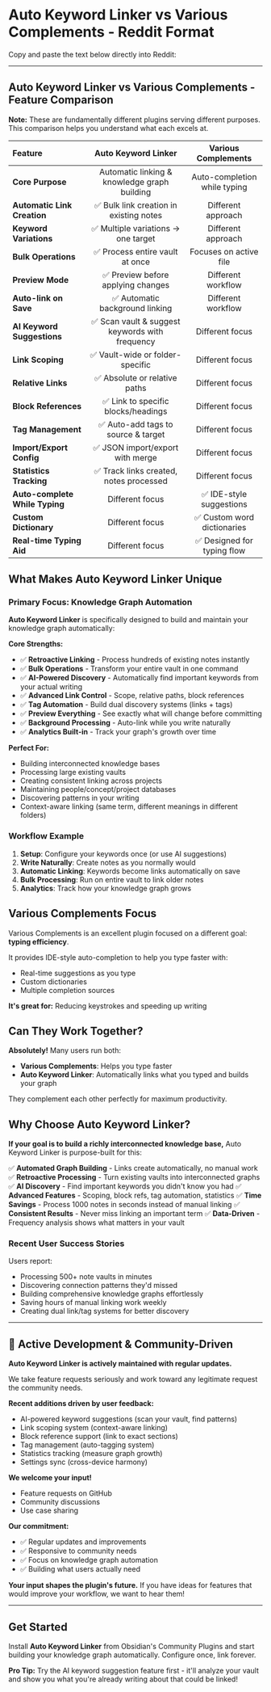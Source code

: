 # Auto Keyword Linker vs Various Complements - Reddit Format

Copy and paste the text below directly into Reddit:

---

## Auto Keyword Linker vs Various Complements - Feature Comparison

**Note:** These are fundamentally different plugins serving different purposes. This comparison helps you understand what each excels at.

| Feature | Auto Keyword Linker | Various Complements |
|:--------|:-------------------:|:-------------------:|
| **Core Purpose** | Automatic linking & knowledge graph building | Auto-completion while typing |
| **Automatic Link Creation** | ✅ Bulk link creation in existing notes | Different approach |
| **Keyword Variations** | ✅ Multiple variations → one target | Different approach |
| **Bulk Operations** | ✅ Process entire vault at once | Focuses on active file |
| **Preview Mode** | ✅ Preview before applying changes | Different workflow |
| **Auto-link on Save** | ✅ Automatic background linking | Different workflow |
| **AI Keyword Suggestions** | ✅ Scan vault & suggest keywords with frequency | Different focus |
| **Link Scoping** | ✅ Vault-wide or folder-specific | Different focus |
| **Relative Links** | ✅ Absolute or relative paths | Different focus |
| **Block References** | ✅ Link to specific blocks/headings | Different focus |
| **Tag Management** | ✅ Auto-add tags to source & target | Different focus |
| **Import/Export Config** | ✅ JSON import/export with merge | Different focus |
| **Statistics Tracking** | ✅ Track links created, notes processed | Different focus |
| **Auto-complete While Typing** | Different focus | ✅ IDE-style suggestions |
| **Custom Dictionary** | Different focus | ✅ Custom word dictionaries |
| **Real-time Typing Aid** | Different focus | ✅ Designed for typing flow |

## What Makes Auto Keyword Linker Unique

### Primary Focus: Knowledge Graph Automation

**Auto Keyword Linker** is specifically designed to build and maintain your knowledge graph automatically:

**Core Strengths:**
- ✅ **Retroactive Linking** - Process hundreds of existing notes instantly
- ✅ **Bulk Operations** - Transform your entire vault in one command
- ✅ **AI-Powered Discovery** - Automatically find important keywords from your actual writing
- ✅ **Advanced Link Control** - Scope, relative paths, block references
- ✅ **Tag Automation** - Build dual discovery systems (links + tags)
- ✅ **Preview Everything** - See exactly what will change before committing
- ✅ **Background Processing** - Auto-link while you write naturally
- ✅ **Analytics Built-in** - Track your graph's growth over time

**Perfect For:**
- Building interconnected knowledge bases
- Processing large existing vaults
- Creating consistent linking across projects
- Maintaining people/concept/project databases
- Discovering patterns in your writing
- Context-aware linking (same term, different meanings in different folders)

### Workflow Example

1. **Setup**: Configure your keywords once (or use AI suggestions)
2. **Write Naturally**: Create notes as you normally would
3. **Automatic Linking**: Keywords become links automatically on save
4. **Bulk Processing**: Run on entire vault to link older notes
5. **Analytics**: Track how your knowledge graph grows

## Various Complements Focus

Various Complements is an excellent plugin focused on a different goal: **typing efficiency**.

It provides IDE-style auto-completion to help you type faster with:
- Real-time suggestions as you type
- Custom dictionaries
- Multiple completion sources

**It's great for:** Reducing keystrokes and speeding up writing

## Can They Work Together?

**Absolutely!** Many users run both:

- **Various Complements**: Helps you type faster
- **Auto Keyword Linker**: Automatically links what you typed and builds your graph

They complement each other perfectly for maximum productivity.

## Why Choose Auto Keyword Linker?

**If your goal is to build a richly interconnected knowledge base,** Auto Keyword Linker is purpose-built for this:

✅ **Automated Graph Building** - Links create automatically, no manual work
✅ **Retroactive Processing** - Turn existing vaults into interconnected graphs
✅ **AI Discovery** - Find important keywords you didn't know you had
✅ **Advanced Features** - Scoping, block refs, tag automation, statistics
✅ **Time Savings** - Process 1000 notes in seconds instead of manual linking
✅ **Consistent Results** - Never miss linking an important term
✅ **Data-Driven** - Frequency analysis shows what matters in your vault

### Recent User Success Stories

Users report:
- Processing 500+ note vaults in minutes
- Discovering connection patterns they'd missed
- Building comprehensive knowledge graphs effortlessly
- Saving hours of manual linking work weekly
- Creating dual link/tag systems for better discovery

---

## 🚀 Active Development & Community-Driven

**Auto Keyword Linker is actively maintained with regular updates.**

We take feature requests seriously and work toward any legitimate request the community needs.

**Recent additions driven by user feedback:**
- AI-powered keyword suggestions (scan your vault, find patterns)
- Link scoping system (context-aware linking)
- Block reference support (link to exact sections)
- Tag management (auto-tagging system)
- Statistics tracking (measure graph growth)
- Settings sync (cross-device harmony)

**We welcome your input!** 
- Feature requests on GitHub
- Community discussions
- Use case sharing

**Our commitment:**
- ✅ Regular updates and improvements
- ✅ Responsive to community needs
- ✅ Focus on knowledge graph automation
- ✅ Building what users actually need

**Your input shapes the plugin's future.** If you have ideas for features that would improve your workflow, we want to hear them!

---

## Get Started

Install **Auto Keyword Linker** from Obsidian's Community Plugins and start building your knowledge graph automatically. Configure once, link forever.

**Pro Tip:** Try the AI keyword suggestion feature first - it'll analyze your vault and show you what you're already writing about that could be linked!
